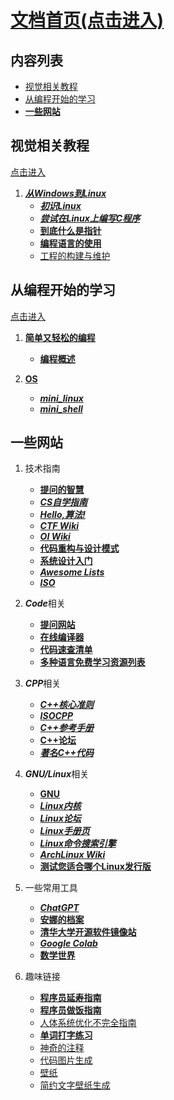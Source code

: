 # [**文档首页(点击进入)**](https://luoyebai.github.io/doc_html/)

## 内容列表
- [视觉相关教程](#视觉相关教程)
- [从编程开始的学习](#从编程开始的学习)
- [**一些网站**](#一些网站)


## 视觉相关教程

[点击进入](https://luoyebai.github.io/doc_html/视觉组教程/dist/index.html)

1. [***从Windows到Linux***](https://luoyebai.github.io/doc_html/视觉组教程/dist/index.html#/1)
    - [***初识Linux***](https://luoyebai.github.io/doc_html/视觉组教程/从Windows到Linux/初识linux/dist/index.html)
    - [***尝试在Linux上编写C程序***](https://luoyebai.github.io/doc_html/视觉组教程/从Windows到Linux/Linux上的C/dist/index.html)
    - [**到底什么是指针**](https://luoyebai.github.io/doc_html/视觉组教程/从Windows到Linux/从指针来理解程序的执行/dist/index.html)
    - [**编程语言的使用**](https://luoyebai.github.io/doc_html/视觉组教程/从Windows到Linux/编程语言的使用/dist/index.html)
    - [工程的构建与维护](https://luoyebai.github.io/doc_html/视觉组教程/从Windows到Linux/工程的构建与维护/dist/index.html)

## 从编程开始的学习

[点击进入](https://luoyebai.github.io/doc_html/从编程开始的学习/dist/index.html)

1. [**简单又轻松的编程**](https://luoyebai.github.io/doc_html/从编程开始的学习/dist/index.html#/1)
    - [**编程概述**](https://luoyebai.github.io/doc_html/从编程开始的学习/简单又轻松的编程/编程概述/dist/index.html)

2. [**OS**](https://luoyebai.github.io/doc_html/从编程开始的学习/dist/index.html#/2)
    - [***mini_linux***](https://luoyebai.github.io/doc_html/从编程开始的学习/OS/构建mini_linux/dist/index.html)
    - [***mini_shell***](https://luoyebai.github.io/doc_html/从编程开始的学习/OS/mini_sh/dist/index.html)

## 一些网站

1. 技术指南
    - [**提问的智慧**](https://github.com/ryanhanwu/How-To-Ask-Questions-The-Smart-Way/blob/main/README-zh_CN.md)
    - [***CS自学指南***](https://csdiy.wiki/)
    - [***Hello,算法!***](https://www.hello-algo.com/)
    - [***CTF Wiki***](https://ctf-wiki.org/)
    - [***OI Wiki***](https://oi-wiki.org/)
    - [**代码重构与设计模式**](https://refactoringguru.cn/)
    - [**系统设计入门**](https://github.com/donnemartin/system-design-primer)
    - [***Awesome Lists***](https://github.com/topics/awesome)
    - [***ISO***](https://www.iso.org/home.html)

2. ***Code***相关
    - [**提问网站**](https://stackoverflow.com/)
    - [**在线编译器**](https://godbolt.org/)
    - [**代码速查清单**](https://quickref.cn/)
    - [**多种语言免费学习资源列表**](https://github.com/EbookFoundation/free-programming-books/tree/main)

3. ***CPP***相关
    - [***C++核心准则***](https://isocpp.github.io/CppCoreGuidelines/)
    - [***ISOCPP***](https://isocpp.org/)
    - [***C++参考手册***](https://zh.cppreference.com/w/%E9%A6%96%E9%A1%B5)
    - [**C++论坛**](https://cplusplus.com/forum/)
    - [***著名C++代码***](https://people.sc.fsu.edu/~jburkardt/cpp_src/cpp_src.html)

5. ***GNU/Linux***相关
    - [**GNU**](https://www.gnu.org/home.zh-cn.html)
    - [***Linux内核***](https://www.kernel.org/)
    - [***Linux论坛***](https://www.linux.org/)
    - [***Linux手册页***](https://www.man7.org/linux/man-pages/index.html)
    - [***Linux命令搜索引擎***](https://wangchujiang.com/linux-command/)
    - [***ArchLinux Wiki***](https://wiki.archlinuxcn.org/wiki/%E9%A6%96%E9%A1%B5)
    - [**测试您适合哪个Linux发行版**](https://distrochooser.de/zh-hans)

6. 一些常用工具
    - [***ChatGPT***](https://chat.openai.com/)
    - [**安娜的档案**](https://zh.annas-archive.org/)
    - [**清华大学开源软件镜像站**](https://mirrors.tuna.tsinghua.edu.cn/)
    - [***Google Colab***](https://colab.research.google.com/)
    - [**数学世界**](https://mathworld.wolfram.com/)

7. 趣味链接
    - [**程序员延寿指南**](https://github.com/geekan/HowToLiveLonger)
    - [**程序员做饭指南**](https://github.com/Anduin2017/HowToCook)
    - [人体系统优化不完全指南](https://github.com/zijie0/HumanSystemOptimization)
    - [**单词打字练习**](https://qwerty.kaiyi.cool/)
    - [神奇的注释](https://github.com/Blankj/awesome-comment)
    - [代码图片生成](https://carbon.now.sh/)
    - [壁纸](https://wallhaven.cc/)
    - [简约文字壁纸生成](https://pearmini.github.io/colorfu/#/editor)

